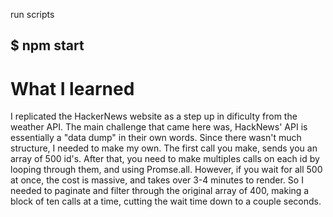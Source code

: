 run scripts

## $ npm start

# What I learned

I replicated the HackerNews website as a step up in dificulty from the weather API.
The main challenge that came here was, HackNews' API is essentially a "data dump" in their own words.
Since there wasn't much structure, I needed to make my own.
The first call you make, sends you an array of 500 id's.
After that, you need to make multiples calls on each id by looping through them, and using Promse.all.
However, if you wait for all 500 at once, the cost is massive, and takes over 3-4 minutes to render. So I needed to paginate and filter through the original array of 400, making a block of ten calls at a time, cutting the wait time down to a couple seconds.
